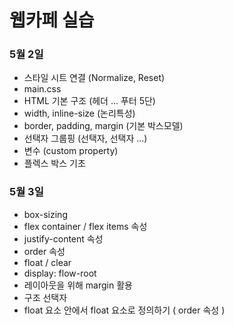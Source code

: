 # 웹카페 실습

### 5월 2일

- 스타일 시트 연결 (Normalize, Reset)
- main.css
- HTML 기본 구조 (헤더 ... 푸터 5단)
- width, inline-size (논리특성)
- border, padding, margin (기본 박스모델)
- 선택자 그룹핑 (선택자, 선택자 ...)
- 변수 (custom property)
- 플렉스 박스 기초

### 5월 3일

- box-sizing
- flex container / flex items 속성
- justify-content 속성
- order 속성
- float / clear
- display: flow-root
- 레이아웃을 위해 margin 활용
- 구조 선택자
- float 요소 안에서 float 요소로 정의하기 ( order 속성 )
